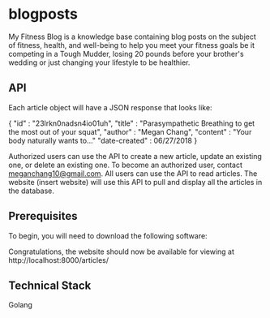 # blogposts
My Fitness Blog is a knowledge base containing blog posts on the subject of fitness, health, and well-being to help you meet your fitness goals be it competing in a Tough Mudder, losing 20 pounds before your brother's wedding or just changing your lifestyle to be healthier. 

## API
Each article object will have a JSON response that looks like:

{
  "id" : "23lrkn0nadsn4io01uh",
  "title" : "Parasympathetic Breathing to get the most out of your squat",
  "author" : "Megan Chang",
  "content" : "Your body naturally wants to..."
  "date-created" : 06/27/2018
}

Authorized users can use the API to create a new article, update an existing one, or delete an existing one. To become an authorized user, contact meganchang10@gmail.com. All users can use the API to read articles. The website (insert website) will use this API to pull and display all the articles in the database.


## Prerequisites
To begin, you will need to download the following software:

Congratulations, the website should now be available for viewing at http://localhost:8000/articles/

## Technical Stack
Golang
